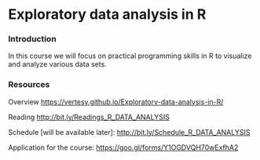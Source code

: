 # Exploratory data analysis in R



### Introduction

In this course we will focus on practical programming skills in R to visualize and analyze various data sets.

 

### Resources 

Overview                                            <https://vertesy.github.io/Exploratory-data-analysis-in-R/>

Reading                                          <http://bit.ly/Readings_R_DATA_ANALYSIS>

Schedule [will be available later]:        <http://bit.ly/Schedule_R_DATA_ANALYSIS>

Application for the course:                 <https://goo.gl/forms/Y1OGDVQH70wExfhA2>

 

 
